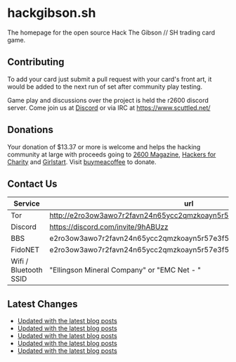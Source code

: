 # hackgibson.sh
The homepage for the open source Hack The Gibson // SH trading card game.


## Contributing

To add your card just submit a pull request with your card's front art, it would be added to the next run of set after community play testing.

Game play and discussions over the project is held the r2600 discord server. Come join us at [Discord](https://discord.com/invite/9hABUzz) or via IRC at https://www.scuttled.net/


## Donations

Your donation of $13.37 or more is welcome and helps the hacking community at large with proceeds going to [2600 Magazine](https://2600.com/), [Hackers for Charity](https://hackersforcharity.org) and [Girlstart](https://girlstart.org).  Visit [buymeacoffee](https://www.buymeacoffee.com/hackgibson.sh) to donate.


## Contact Us

Service | url
-|-
Tor | http://e2ro3ow3awo7r2favn24n65ycc2qmzkoayn5r57e3f56nvjwdcgg32ad.onion
Discord | https://discord.com/invite/9hABUzz
BBS | e2ro3ow3awo7r2favn24n65ycc2qmzkoayn5r57e3f56nvjwdcgg32ad.onion:23
FidoNET | e2ro3ow3awo7r2favn24n65ycc2qmzkoayn5r57e3f56nvjwdcgg32ad.onion:24554
Wifi / Bluetooth SSID | "Ellingson Mineral Company" or "EMC Net - <fidonet address>"

## Latest Changes
<!-- BLOG-POST-LIST:START -->
- [Updated with the latest blog posts](https://github.com/DFW2600/hackgibson.sh/commit/1bc2fdc5cde5a0db5aedd42b5f0bd438af6aa570)
- [Updated with the latest blog posts](https://github.com/DFW2600/hackgibson.sh/commit/aa7beb172d86ba3da133a9f6ca285fc5182c3ef0)
- [Updated with the latest blog posts](https://github.com/DFW2600/hackgibson.sh/commit/db0607f7c9fffce9ab4b5b2c606fdf0fee912546)
- [Updated with the latest blog posts](https://github.com/DFW2600/hackgibson.sh/commit/9bed012ba5c227e19210bb423c4f4cc8578d0b2f)
- [Updated with the latest blog posts](https://github.com/DFW2600/hackgibson.sh/commit/c1798c70cb04b61d2c7dd4c2595fca803c87a57d)
<!-- BLOG-POST-LIST:END -->
